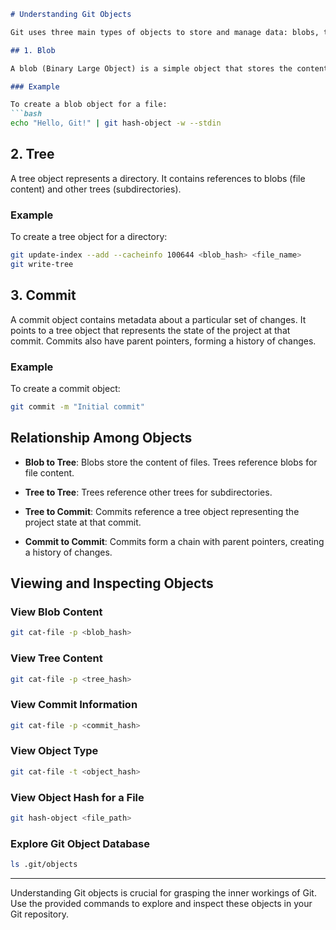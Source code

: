 
```markdown
# Understanding Git Objects

Git uses three main types of objects to store and manage data: blobs, trees, and commits. These objects form the backbone of Git's version control system.

## 1. Blob

A blob (Binary Large Object) is a simple object that stores the content of a file. It represents the contents of a file at a specific point in time.

### Example

To create a blob object for a file:
```bash
echo "Hello, Git!" | git hash-object -w --stdin
```

## 2. Tree

A tree object represents a directory. It contains references to blobs (file content) and other trees (subdirectories).

### Example

To create a tree object for a directory:
```bash
git update-index --add --cacheinfo 100644 <blob_hash> <file_name>
git write-tree
```

## 3. Commit

A commit object contains metadata about a particular set of changes. It points to a tree object that represents the state of the project at that commit. Commits also have parent pointers, forming a history of changes.

### Example

To create a commit object:
```bash
git commit -m "Initial commit"
```

## Relationship Among Objects

- **Blob to Tree**: Blobs store the content of files. Trees reference blobs for file content.
  
- **Tree to Tree**: Trees reference other trees for subdirectories.
  
- **Tree to Commit**: Commits reference a tree object representing the project state at that commit.

- **Commit to Commit**: Commits form a chain with parent pointers, creating a history of changes.

## Viewing and Inspecting Objects

### View Blob Content
```bash
git cat-file -p <blob_hash>
```

### View Tree Content
```bash
git cat-file -p <tree_hash>
```

### View Commit Information
```bash
git cat-file -p <commit_hash>
```

### View Object Type
```bash
git cat-file -t <object_hash>
```

### View Object Hash for a File
```bash
git hash-object <file_path>
```

### Explore Git Object Database
```bash
ls .git/objects
```

---

Understanding Git objects is crucial for grasping the inner workings of Git. Use the provided commands to explore and inspect these objects in your Git repository.
```

